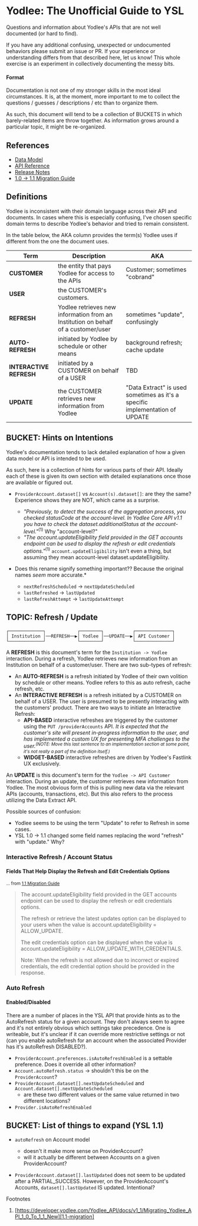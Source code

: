 # Yodlee: The Unofficial Guide to YSL

Questions and information about Yodlee's APIs that are not well documented (or hard to find).

If you have any additional confusing, unexpected or undocumented behaviors please submit an issue or PR.
If your experience or understanding differs from that described here, let us know! This whole exercise is
an experiment in collectively documenting the messy bits.

#### Format

Documentation is not one of my stronger skills in the most ideal circumstances. It is, at the moment, more important to me
to collect the questions / guesses / descriptions / etc than to organize them.

As such, this document will tend to be a collection of BUCKETS in which barely-related items are throw 
together. As information grows around a particular topic, it might be re-organized.

## References ##

- [Data Model][data-model]
- [API Reference][api-reference]
- [Release Notes][release-notes]
- [1.0 -> 1.1 Migration Guide][1.1-migration]

## Definitions ##

Yodlee is inconsistent with their domain language across their API and documents. In cases where this is especially
confusing, I've chosen specific domain terms to describe Yodlee's behavior and tried to remain consistent.

In the table below, the AKA column provides the term(s) Yodlee uses if different from the one the document uses.

| Term | Description | AKA |
| ---- | ----------- | --- |
| **CUSTOMER** | the entity that pays Yodlee for access to the APIs | Customer; sometimes "cobrand" |
| **USER** | the CUSTOMER's customers. | |
| **REFRESH** | Yodlee retrieves new information from an Institution on behalf of a customer/user | sometimes "update", confusingly |
| **AUTO-REFRESH** | initiated by Yodlee by schedule or other means | background refresh; cache update |
| **INTERACTIVE REFRESH** | initiated by a CUSTOMER on behalf of a USER | TBD |
| **UPDATE** | the CUSTOMER retrieves new information from Yodlee | "Data Extract" is used sometimes as it's a specific implementation of UPDATE |


## BUCKET: Hints on Intentions ##

Yodlee's documentation tends to lack detailed explanation of how a given data model or API is intended to be used.

As such, here is a collection of hints for various parts of their API. Ideally each of these is given its own
section with detailed explanations once those are available or figured out.

- `ProviderAccount.dataset[]` vs `Account(s).dataset[]`: are they the same? Experience shows they are NOT, which came as a surprise.
  - *"Previously, to detect the success of the aggregation process, you checked statusCode at the account-level. In Yodlee Core API v1.1 you have to check the dataset.additionalStatus at the account-level."*<sup>(1)</sup>  Why "account-level?"
  - *"The account.updateEligibility field provided in the GET accounts endpoint can be used to display the refresh or edit credentials options."*<sup>(1)</sup> `account.updateEligibility` isn't even a thing, but assuming they mean account-level dataset.updateEligibility.

- Does this rename signify something important?? Because the original names *seem* more accurate.*
  - `nextRefreshScheduled` -> `nextUpdateScheduled`
  - `lastRefreshed` -> `lastUpdated`
  - `lastRefreshAttempt` -> `lastUpdateAttempt`

## TOPIC: Refresh / Update

~~~
┌─────────────┐            ┌────────┐           ┌──────────────┐
│ Institution │──REFRESH──▶│ Yodlee │──UPDATE──▶│ API Customer │
└─────────────┘            └────────┘           └──────────────┘
~~~

A **REFRESH** is this document's term for the `Institution -> Yodlee` interaction. During a refresh, Yodlee retrieves new information from an Institution on behalf of a customer/user. There are two sub-types of refresh:

  - An **AUTO-REFRESH** is a refresh initiated by Yodlee of their own volition by schedule or other means. Yodlee
    refers to this as auto refresh, cache refresh, etc.
  - An **INTERACTIVE REFRESH** is a refresh initiated by a CUSTOMER on behalf of a USER. The user is presumed to be
    presently interacting with the customers' product. There are two ways to initiate an Interactive Refresh:
      - **API-BASED** interactive refreshes are triggered by the customer using the `PUT /providerAccounts` API.
        *It is expected that the customer's site will present in-progress information to the user, and has implemented
        a custom UX for presenting MFA challenges to the user.<sup>(NOTE: Move this last sentence to an implementation 
        section at some point, it's not really a part of the definition itself.)</sup>*
      - **WIDGET-BASED** interactive refreshes are driven by Yodlee's Fastlink UX exclusively.

An **UPDATE** is this document's term for the `Yodlee -> API Customer` interaction. During an update, the customer
retrieves new information from Yodlee. The most obvious form of this is pulling new data via the relevant APIs 
(accounts, transactions, etc). But this also refers to the process utilizing the Data Extract API.

  Possible sources of confusion:
  - Yodlee seems to be using the term "Update" to refer to Refresh in some cases.
  - YSL 1.0 -> 1.1 changed some field names replacing the word "refresh" with "update." Why? 

### Interactive Refresh / Account Status

#### Fields That Help Display the Refresh and Edit Credentials Options
<sup>... from [1.1 Migration Guide][1.1-migration]</sup>

> The account.updateEligibility field provided in the GET accounts endpoint can be used to display the refresh 
> or edit credentials options.
>
> The refresh or retrieve the latest updates option can be displayed to your users when the value is 
> account.updateEligibility = ALLOW_UPDATE.
>
> The edit credentials option can be displayed when the value is account.updateEligibility = ALLOW_UPDATE_WITH_CREDENTIALS.
>
> Note: When the refresh is not allowed due to incorrect or expired credentials, the edit credential option should 
> be provided in the response.


### Auto Refresh

#### Enabled/Disabled

There are a number of places in the YSL API that provide hints as to the AutoRefresh status for a given account. 
They don't always seem to agree and it's not entirely obvious which settings take precedence. One is writeable, but 
it's unclear if it can override more restrictive settings or not (can you enable autoRefresh for an account when 
the associated Provider has it's autoRefresh DISABLED?).

- `ProviderAccount.preferences.isAutoRefreshEnabled` is a settable preference. Does it override all other information?
- `Account.autoRefresh.status` -> shouldn't this be on the `ProviderAccount`?
- `ProviderAccount.dataset[].nextUpdateScheduled` and `Account.dataset[].nextUpdateScheduled`
  - are these two different values or the same value returned in two different locations?
- `Provider.isAutoRefreshEnabled`


## BUCKET: List of things to expand (YSL 1.1) ##

- `autoRefresh` on Account model
  - doesn't it make more sense on ProviderAccount?
  - will it actually be different between Accounts on a given ProviderAccount?
 
- `ProviderAccount.dataset[].lastUpdated` does not seem to be updated after a PARTIAL_SUCCESS. However, on 
  the ProviderAccount's Accounts, `dataset[].lastUpdated` IS updated. Intentional?


Footnotes
1. [https://developer.yodlee.com/Yodlee_API/docs/v1_1/Migrating_Yodlee_API_1_0_To_1_1_New][1.1-migration]

[release-notes]: https://developer.yodlee.com/Yodlee_API/Release_Notes
[1.1-migration]: https://developer.yodlee.com/Yodlee_API/docs/v1_1/Migrating_Yodlee_API_1_0_To_1_1_New
[api-reference]: https://developer.yodlee.com/api-reference
[data-model]: https://developer.yodlee.com/docs/api/1.1/Data_Model

